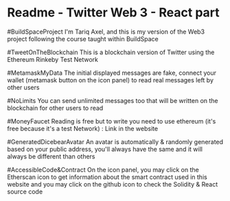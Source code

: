 # Readme - Twitter Web 3 - React part


#BuildSpaceProject
I'm Tariq Axel, and this is my version of the Web3 project following the course taught within BuildSpace

#TweetOnTheBlockchain
This is a blockchain version of Twitter using the Ethereum Rinkeby Test Network

#MetamaskMyData
The initial displayed messages are fake, connect your wallet (metamask button on the icon panel) to read real messages left by other users

#NoLimits
You can send unlimited messages too that will be written on the blockchain for other users to read

#MoneyFaucet
Reading is free but to write you need to use ethereum (it's free because it's a test Network) : Link in the website

#GeneratedDicebearAvatar
An avatar is automatically & randomly generated based on your public address, you'll always have the same and it will always be different than others

#AccessibleCode&Contract
On the icon panel, you may click on the Etherscan icon to get information about the smart contract used in this website and you may click on the github icon to check the Solidity & React source code

